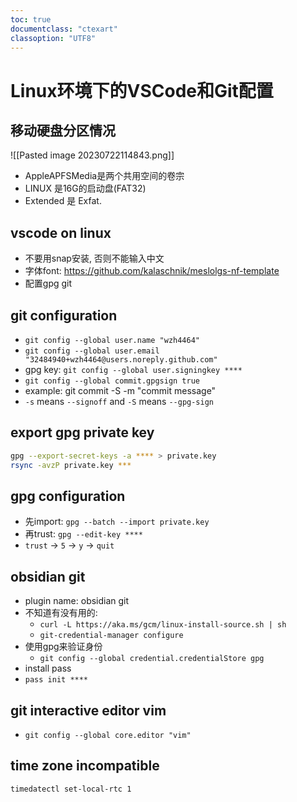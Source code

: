 ```yaml
---
toc: true
documentclass: "ctexart"
classoption: "UTF8"
---
```

# Linux环境下的VSCode和Git配置
## 移动硬盘分区情况
![[Pasted image 20230722114843.png]]
- AppleAPFSMedia是两个共用空间的卷宗
- LINUX 是16G的启动盘(FAT32)
- Extended 是 Exfat.
## vscode on linux
- 不要用snap安装, 否则不能输入中文
- 字体font: <https://github.com/kalaschnik/meslolgs-nf-template>
- 配置gpg git
## git configuration
- `git config --global user.name "wzh4464"`
- `git config --global user.email "32484940+wzh4464@users.noreply.github.com"`
- gpg key: `git config --global user.signingkey ****`
- `git config --global commit.gpgsign true`
- example: git commit -S -m "commit message"
- `-s` means `--signoff` and `-S` means `--gpg-sign`
## export gpg private key
```bash
gpg --export-secret-keys -a **** > private.key
rsync -avzP private.key ***
```
## gpg configuration
- 先import: `gpg --batch --import private.key`
- 再trust: `gpg --edit-key ****`
- `trust` -> `5` -> `y` -> `quit`
## obsidian git
- plugin name: obsidian git
- 不知道有没有用的:
  - `curl -L https://aka.ms/gcm/linux-install-source.sh | sh`
  - `git-credential-manager configure`
- 使用gpg来验证身份
  - `git config --global credential.credentialStore gpg`
- install pass
- `pass init ****`
## git interactive editor vim
- `git config --global core.editor "vim"`
## time zone incompatible
`timedatectl set-local-rtc 1`
